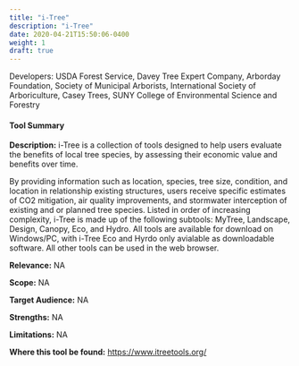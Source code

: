 ```yaml
---
title: "i-Tree"
description: "i-Tree"
date: 2020-04-21T15:50:06-0400
weight: 1
draft: true
---
```

Developers: USDA Forest Service, Davey Tree Expert Company, Arborday Foundation, Society of Municipal Arborists, International Society of Arboriculture, Casey Trees, SUNY College of Environmental Science and Forestry

#### Tool Summary
**Description:** i-Tree is a collection of tools designed to help users evaluate the benefits of local tree species, by assessing their economic value and benefits over time. 

By providing information such as location, species, tree size, condition, and location in relationship existing structures, users receive specific estimates of CO2 mitigation, air quality improvements, and stormwater interception of existing and or planned tree species. Listed in order of increasing complexity, i-Tree is made up of the following subtools: MyTree, Landscape, Design, Canopy, Eco, and Hydro. All tools are available for download on Windows/PC, with i-Tree Eco and Hyrdo only avialable as downloadable software. All other tools can be used in the web browser.

**Relevance:** NA

**Scope:** NA

**Target Audience:** NA

**Strengths:** NA

**Limitations:** NA

**Where this tool be found:** https://www.itreetools.org/
